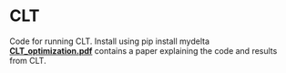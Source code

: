 # CLT
Code for running CLT. Install using pip install mydelta <br>
[**CLT_optimization.pdf**](CLT_optimization.pdf) contains a paper explaining the code and results from CLT.

